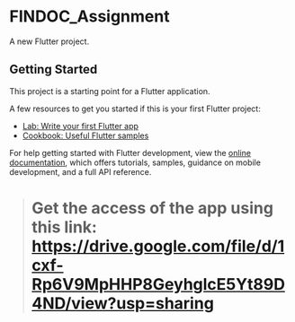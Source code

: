 # FINDOC_Assignment

A new Flutter project.

## Getting Started

This project is a starting point for a Flutter application.

A few resources to get you started if this is your first Flutter project:

- [Lab: Write your first Flutter app](https://docs.flutter.dev/get-started/codelab)
- [Cookbook: Useful Flutter samples](https://docs.flutter.dev/cookbook)

For help getting started with Flutter development, view the
[online documentation](https://docs.flutter.dev/), which offers tutorials,
samples, guidance on mobile development, and a full API reference.


> # Get the access of the app using this link: https://drive.google.com/file/d/1cxf-Rp6V9MpHHP8GeyhglcE5Yt89D4ND/view?usp=sharing
